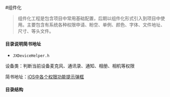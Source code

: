 #组件化
> 组件化工程是包含项目中常用基础配置，后期以组件化形式引入到项目中使用。主要包含有系统各种权限申请、盼空、单例、颜色、字体、文件地址、尺寸、等头文件。

#### 目录说明简书地址
- ```JXDeviceHelper.h```
  
设备类：判断当前设备麦克风、通讯录、通知、相册、相机等权限
  
简书地址：[iOS中各个权限功能提示弹框](https://www.jianshu.com/p/00bbd06ac520)
#### 目录结构

